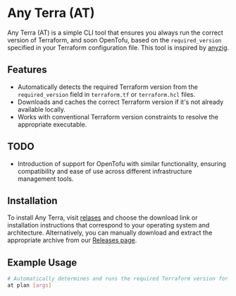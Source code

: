 # Any Terra (AT)

Any Terra (AT) is a simple CLI tool that ensures you always run the correct version of Terraform, and soon OpenTofu, based on the `required_version` specified in your Terraform configuration file. 
This tool is inspired by [anyzig](https://github.com/marler8997/anyzig).

## Features
- Automatically detects the required Terraform version from the `required_version` field in `terraform.tf` or `terraform.hcl` files.
- Downloads and caches the correct Terraform version if it's not already available locally.
- Works with conventional Terraform version constraints to resolve the appropriate executable.

## TODO
- Introduction of support for OpenTofu with similar functionality, ensuring compatibility and ease of use across different infrastructure management tools.

## Installation
To install Any Terra, visit [relases](https://github.com/github/at) and choose the download link or installation instructions that correspond to your operating system and architecture.
Alternatively, you can manually download and extract the appropriate archive from our [Releases page](https://github.com/gitbluf/at/releases).

## Example Usage
```bash
# Automatically determines and runs the required Terraform version for the current project
at plan [args]
```
